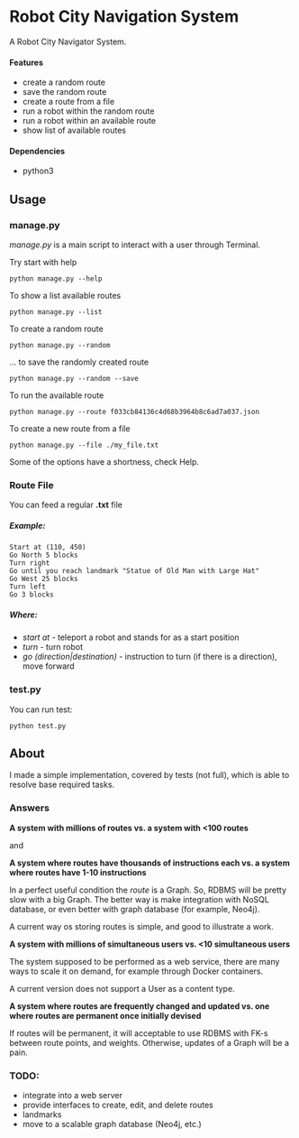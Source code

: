 # Robot City Navigation System

A Robot City Navigator System.

#### Features

* create a random route
* save the random route
* create a route from a file
* run a robot within the random route
* run a robot within an available route
* show list of available routes

#### Dependencies

* python3

## Usage


### manage.py

*manage.py* is a main script to interact with a user through Terminal.

Try start with help

```
python manage.py --help
```

To show a list available routes

```
python manage.py --list
```

To create a random route

```
python manage.py --random
```

... to save the randomly created route

```
python manage.py --random --save
```

To run the available route

```
python manage.py --route f033cb84136c4d68b3964b8c6ad7a037.json
```

To create a new route from a file

```
python manage.py --file ./my_file.txt
```

Some of the options have a shortness, check Help.

### Route File

You can feed a regular **.txt** file

##### Example:

```
Start at (110, 450)
Go North 5 blocks
Turn right
Go until you reach landmark "Statue of Old Man with Large Hat"
Go West 25 blocks
Turn left
Go 3 blocks
```

##### Where:

* *start at* - teleport a robot and stands for as a start position
* *turn* - turn robot
* *go (direction|destination)* - instruction to turn (if there is a direction), move forward

### test.py

You can run test:

```
python test.py
```

## About

I made a simple implementation, covered by tests (not full),
which is able to resolve base required tasks.

### Answers

**A system with millions of routes vs. a system with <100 routes**

and

**A system where routes have thousands of instructions each vs. a system where
routes have 1-10 instructions**

In a perfect useful condition the *route* is a Graph.
So, RDBMS will be pretty slow with a big Graph.
The better way is make integration with NoSQL database,
or even better with graph database (for example, Neo4j).

A current way os storing routes is simple, and good to illustrate a work.

**A system with millions of simultaneous users vs. <10 simultaneous users**

The system supposed to be performed as a web service,
there are many ways to scale it on demand,
for example through Docker containers.

A current version does not support a User as a content type.

**A system where routes are frequently changed and updated vs. one where
routes are permanent once initially devised**

If routes will be permanent,
it will acceptable to use RDBMS with FK-s between route points,
and weights.
Otherwise, updates of a Graph will be a pain.

### TODO:

* integrate into a web server
* provide interfaces to create, edit, and delete routes
* landmarks
* move to a scalable graph database (Neo4j, etc.)
